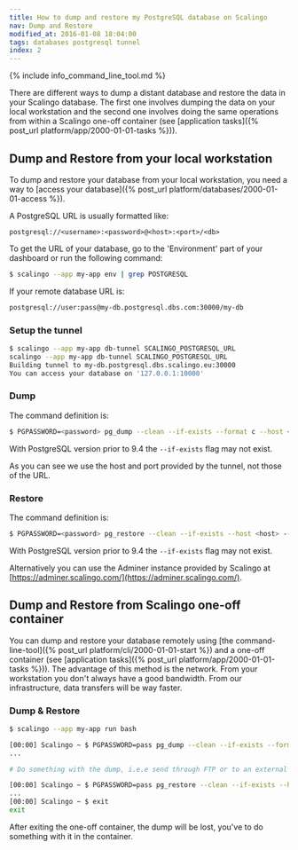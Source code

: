 ```yaml
---
title: How to dump and restore my PostgreSQL database on Scalingo
nav: Dump and Restore
modified_at: 2016-01-08 18:04:00
tags: databases postgresql tunnel
index: 2
---
```


{% include info_command_line_tool.md %}

There are different ways to dump a distant database and restore the data in your Scalingo database. The first one involves dumping the data on your local workstation and the second one involves doing the same operations from within a Scalingo one-off container (see [application tasks]({% post_url platform/app/2000-01-01-tasks %})).

## Dump and Restore from your local workstation

To dump and restore your database from your local workstation, you need a way
to [access your database]({% post_url platform/databases/2000-01-01-access %}).

A PostgreSQL URL is usually formatted like:

`postgresql://<username>:<password>@<host>:<port>/<db>`

To get the URL of your database, go to the 'Environment' part of your dashboard or
run the following command:

```bash
$ scalingo --app my-app env | grep POSTGRESQL
```

If your remote database URL is:

```bash
postgresql://user:pass@my-db.postgresql.dbs.com:30000/my-db
```

### Setup the tunnel

```bash
$ scalingo --app my-app db-tunnel SCALINGO_POSTGRESQL_URL
scalingo --app my-app db-tunnel SCALINGO_POSTGRESQL_URL
Building tunnel to my-db.postgresql.dbs.scalingo.eu:30000
You can access your database on '127.0.0.1:10000'
```

### Dump

The command definition is:

```bash
$ PGPASSWORD=<password> pg_dump --clean --if-exists --format c --host <host> --port <port> --username <username> --no-owner --no-privileges --exclude-schema 'information_schema' --exclude-schema '^pg_*' --dbname <db> --file dump.pgsql
```

With PostgreSQL version prior to 9.4 the `--if-exists` flag may not exist.

As you can see we use the host and port provided by the tunnel, not those of the URL.

### Restore

The command definition is:

```bash
$ PGPASSWORD=<password> pg_restore --clean --if-exists --host <host> --port <port> --username <username> --no-owner --no-privileges --dbname <db> dump.pgsql
```

With PostgreSQL version prior to 9.4 the `--if-exists` flag may not exist.

Alternatively you can use the Adminer instance provided by Scalingo at [https://adminer.scalingo.com/](https://adminer.scalingo.com/).

## Dump and Restore from Scalingo one-off container

You can dump and restore your database remotely using
[the command-line-tool]({% post_url platform/cli/2000-01-01-start %})
and a one-off container (see [application tasks]({% post_url platform/app/2000-01-01-tasks %})).
The advantage of this method is the network.
From your workstation you don't always have a good bandwidth. From our infrastructure,
data transfers will be way faster.

### Dump & Restore

```bash
$ scalingo --app my-app run bash

[00:00] Scalingo ~ $ PGPASSWORD=pass pg_dump --clean --if-exists --format c --host my-db.postgresql.dbs.scalingo.com --port 30000 --username user --no-owner --no-privileges --exclude-schema 'information_schema' --exclude-schema '^pg_*' --dbname my-db --file dump.pgsql
...

# Do something with the dump, i.e.e send through FTP or to an external server

[00:00] Scalingo ~ $ PGPASSWORD=pass pg_restore --clean --if-exists --host my-db.postgresql.dbs.scalingo.com --port 30000 --username user --no-owner --no-privileges --dbname my-db dump.pgsql
...
[00:00] Scalingo ~ $ exit
exit
```

After exiting the one-off container, the dump will be lost, you've to do something with it in the container.
